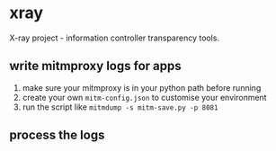 # xray
X-ray project - information controller transparency tools.

## write mitmproxy logs for apps

1. make sure your mitmproxy is in your python path before running
2. create your own `mitm-config.json` to customise your environment
3. run the script like `mitmdump -s mitm-save.py -p 8081`

## process the logs



<!-- The playstorepermissions.py script returns the permissions list of an app. Because the permissions are listed as dynamic content, we have to use selenium to simulate the browser. Unfortunately I can only acheive this by launching a browser window. It is possible to do this silently using a headless browser, but then the simulation fails to open the permissions pop-up so it doesn't return anything.
 -->